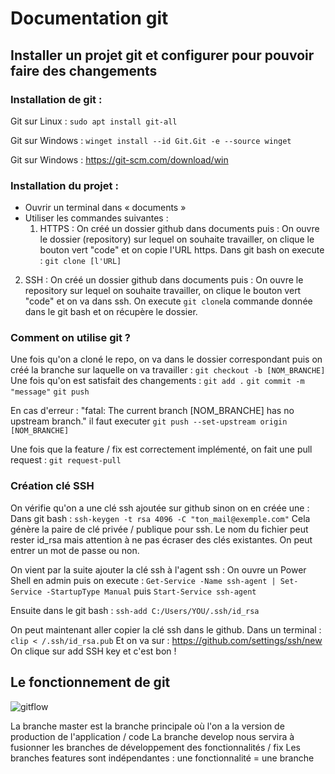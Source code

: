 # Documentation git 

## Installer un projet git et configurer pour pouvoir faire des changements

### Installation de git : 
Git sur Linux : ```sudo apt install git-all```

Git sur Windows : ```winget install --id Git.Git -e --source winget```

Git sur Windows : https://git-scm.com/download/win

### Installation du projet :

* Ouvrir un terminal dans « documents »
* Utiliser les commandes suivantes :
    1. HTTPS :
On créé un dossier github dans documents puis :
On ouvre le dossier (repository) sur lequel on souhaite travailler, on clique le bouton vert "code" et on copie l'URL https. 
Dans git bash on execute : ```git clone [l'URL]```

 2. SSH : 
On créé un dossier github dans documents puis :
On ouvre le repository sur lequel on souhaite travailler, on clique le bouton vert "code" et on va dans ssh. 
On execute ```git clone```la commande donnée dans le git bash et on récupère le dossier.

### Comment on utilise git ?
Une fois qu'on a cloné le repo, on va dans le dossier correspondant puis on créé la branche sur laquelle on va travailler : 
```git checkout -b [NOM_BRANCHE]```
Une fois qu'on est satisfait des changements : 
```git add .```
```git commit -m "message"```
```git push```

En cas d'erreur : "fatal: The current branch [NOM_BRANCHE] has no upstream branch." il faut executer ```git push --set-upstream origin [NOM_BRANCHE]```

Une fois que la feature / fix est correctement implémenté, on fait une pull request : ```git request-pull```

### Création clé SSH
On vérifie qu'on a une clé ssh ajoutée sur github sinon on en créée une : 
Dans git bash : ```ssh-keygen -t rsa 4096 -C "ton_mail@exemple.com"```
Cela génère la paire de clé privée / publique pour ssh.
Le nom du fichier peut rester id_rsa mais attention à ne pas écraser des clés existantes.
On peut entrer un mot de passe ou non.

On vient par la suite ajouter la clé ssh à l'agent ssh :
On ouvre un Power Shell en admin puis on execute : ```Get-Service -Name ssh-agent | Set-Service -StartupType Manual``` puis ```Start-Service ssh-agent```

Ensuite dans le git bash : ```ssh-add C:/Users/YOU/.ssh/id_rsa```

On peut maintenant aller copier la clé ssh dans le github. Dans un terminal : ```clip < /.ssh/id_rsa.pub```
Et on va sur : https://github.com/settings/ssh/new
On clique sur add SSH key et c'est bon !

## Le fonctionnement de git

![gitflow](https://github.com/AdrienVerstrepen/SDN/assets/145664365/9832e51e-4314-42d9-9eb9-a1702ceda1e0)

La branche master est la branche principale où l'on a la version de production de l'application / code
La branche develop nous servira à fusionner les branches de développement des fonctionnalités / fix
Les branches features sont indépendantes : une fonctionnalité = une branche

